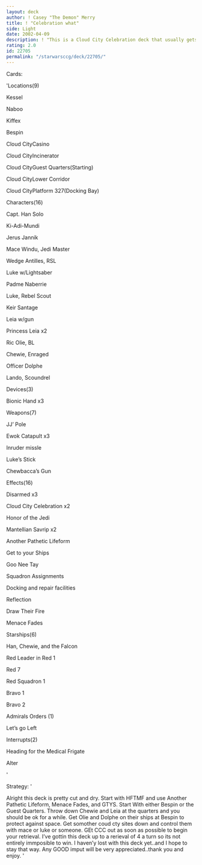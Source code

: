 ```yaml
---
layout: deck
author: ! Casey "The Demon" Merry
title: ! "Celebration what"
side: Light
date: 2002-04-09
description: ! "This is a Cloud City Celebration deck that usually gets the job done."
rating: 2.0
id: 22705
permalink: "/starwarsccg/deck/22705/"
---
```

Cards: 

'Locations(9)


Kessel

Naboo

Kiffex

Bespin

Cloud CityCasino

Cloud CityIncinerator

Cloud CityGuest Quarters(Starting)

Cloud CityLower Corridor

Cloud CityPlatform 327(Docking Bay)


Characters(16)


Capt. Han Solo

Ki-Adi-Mundi

Jerus Jannik

Mace Windu, Jedi Master

Wedge Antilles, RSL

Luke w/Lightsaber

Padme Naberrie

Luke, Rebel Scout

Keir Santage

Leia w/gun

Princess Leia x2

Ric Olie, BL

Chewie, Enraged

Officer Dolphe

Lando, Scoundrel


Devices(3)


Bionic Hand x3


Weapons(7)


JJ’ Pole

Ewok Catapult x3

Inruder missle

Luke’s Stick

Chewbacca’s Gun


Effects(16)


Disarmed x3

Cloud City Celebration x2

Honor of the Jedi

Mantellian Savrip x2

Another Pathetic Lifeform

Get to your Ships

Goo Nee Tay

Squadron Assignments

Docking and repair facilities

Reflection

Draw Their Fire

Menace Fades


Starships(6)

Han, Chewie, and the Falcon

Red Leader in Red 1

Red 7

Red Squadron 1

Bravo 1

Bravo 2


Admirals Orders (1)


Let’s go Left


Interrupts(2)


Heading for the Medical Frigate

Alter


'

Strategy: '

Alright this deck is pretty cut and dry.  Start with HFTMF and use Another Pathetic Lifeform, Menace Fades, and GTYS.  Start With either Bespin or the Guest Quarters.  Throw down Chewie and Leia at the quarters and you should be ok for a while.  Get Olie and Dolphe on their ships at Bespin to protect against space.  Get somother coud cty sites down and control them with mace or luke or someone.  GEt CCC out as soon as possible to begin your retrieval.  I’ve gottin this deck up to a rerieval of 4 a turn so its not entirely immposible to win.  I haven’y lost with this deck yet..and I hope to stay that way.  Any GOOD imput will be very appreciated..thank you and enjoy. '
